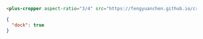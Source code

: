 ```html [template]
<plus-cropper aspect-ratio="3/4" src="https://fengyuanchen.github.io/cropperjs/images/picture.jpg"></plus-cropper>
```

```json [settings]
{
  "dock": true
}
```
